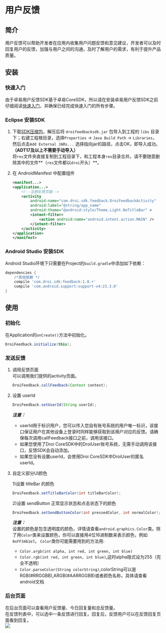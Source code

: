 # 用户反馈

## 简介
用户反馈可以帮助开发者在应用内收集用户问题反馈和意见建议，开发者可以及时回复用户的反馈，加强与用户之间的沟通，及时了解用户的需求，有利于提升产品质量。

## 安装
### 快速入门
由于卓易用户反馈SDK基于卓易CoreSDK，所以请在安装卓易用户反馈SDK之前仔细阅读[快速入门](http://baastest.droi.cn/Index/docStart.html)，并确保已经完成快速入门的所有步骤。

### Eclipse 安装SDK
1. 下载[SDK压缩包]()，解压后将 `droifeedbacksdk.jar` 包导入到工程的 `libs` 目录下；右键工程根目录，选择`Properties` -> `Java Build Path` -> `Libraries`，然后点击`Add External JARs...` 选择指向jar的路径，点击OK，即导入成功。**（ADT17及以上不需要手动导入）**  
将`res`文件夹直接复制到工程目录下，和工程本身`res`目录合并。请不要随意删除其中的文件**（`res`文件都以`droi`开头）**。

2. 在 AndroidManifest 中配置组件 
    ``` xml
    <manifest...>
    <application...>
        <!--注册反馈页面-->
        <activity
            android:name="com.droi.sdk.feedback.DroiFeedbackActivity"
            android:label="@string/app_name"
            android:theme="@android:style/Theme.Light.NoTitleBar" >
            <intent-filter>
                <action android:name="android.intent.action.MAIN" />
            </intent-filter>
        </activity>
    </application>
    </manifest>
    ```

### Android Studio 安装SDK
Android Studio环境下只需要在Project的`build.gradle`中添加如下依赖：
``` groovy
dependencies {
    /*其他依赖 */
    compile 'com.droi.sdk:feedback:1.0.+'
    compile 'com.android.support:support-v4:23.3.0'
}
```

## 使用
### 初始化
在Application的`onCreate()`方法中初始化。
``` java
DroiFeedback.initialize(this);
```

### 发送反馈
1. 调用反馈页面  
	可以调用我们提供的activity页面。  
    ``` java
    DroiFeedback.callFeedback(Context context);
    ```

2. 设置 userId
    ``` java
    DroiFeedback.setUserId(String userId);
    ```   
	***注意：***
	* userId用于标识用户，您可以传入您自有账号系统的用户唯一标识，该接口保证用户在其他设备上登录时同样能够获取到该用户对应的反馈。请确保每次调用callFeedback接口之前，调用该接口。  
	* 如果您使用了Droi CoreSDK中的DroiUser账号系统，无需手动调用该接口，反馈SDK会自动添加。  
	* 如果您没有设置userId，会使用Droi CoreSDK中DroiUser的匿名userId。

3. 自定义部分UI颜色

    1)设置 titleBar 的颜色
    ``` java
    DroiFeedback.setTitleBarColor(int titleBarColor);
    ```
    
    2)设置 sendButton 正常显示状态和点击状态下的颜色
    ``` java
    DroiFeedback.setSendButtonColor(int pressedColor, int normalColor);
    ```
    
    ***注意：***  
    设置的颜色是包含透明度的颜色，详情请查看`android.graphics.Color`类。除了用`Color`类来设置颜色，你可以直接用4位16进制数来表示颜色，例如`0xFF34b1e7`。
`Color`类你可能需要用到的方法用:
   * `Color.argb(int alpha, int red, int green, int blue)`
   * `Color.rgb(int red, int green, int blue)`,这时alpha隐式设为255（完全不透明）
   * `Color.parseColor(String colorString)`,colorString可以是RGB(#RRGGBB),ARGB(#AARRGGBB)或者颜色名称，具体请查看android文档

### 后台页面
在后台页面可以查看用户反馈量、今日回复量和总反馈量。  
在反馈列表中，可以选中一条反馈进行回复。回复后，反馈用户可以在反馈回复页面看到回复。  
![](http://baastest.droi.cn/Uploads/DocFile/5767a3458345f.png)